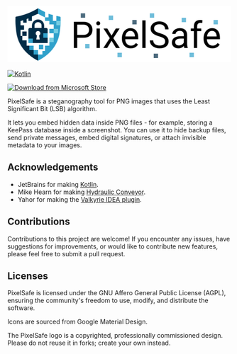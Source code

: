 <img src="assets/logo.svg" height="128" alt="PixelSafe">

[![Kotlin](https://img.shields.io/badge/kotlin-2.1.20-blue.svg?logo=kotlin)](httpw://kotlinlang.org)

<a href="https://apps.microsoft.com/detail/9PK3MLFQ1JBF?mode=popup">
    <img src="https://get.microsoft.com/images/en-us%20dark.svg" alt="Download from Microsoft Store">
</a>

PixelSafe is a steganography tool for PNG images that uses the Least Significant Bit (LSB) algorithm.

It lets you embed hidden data inside PNG files - for example, storing a KeePass database inside a screenshot.
You can use it to hide backup files, send private messages, embed digital signatures, or attach invisible metadata to your images.

## Acknowledgements

* JetBrains for making [Kotlin](https://kotlinlang.org).
* Mike Hearn for making [Hydraulic Conveyor](https://conveyor.hydraulic.dev).
* Yahor for making the [Valkyrie IDEA plugin](https://github.com/ComposeGears/Valkyrie).

## Contributions

Contributions to this project are welcome! If you encounter any issues,
have suggestions for improvements, or would like to contribute new features,
please feel free to submit a pull request.

## Licenses

PixelSafe is licensed under the GNU Affero General Public License (AGPL),
ensuring the community's freedom to use, modify, and distribute the software.

Icons are sourced from Google Material Design.

The PixelSafe logo is a copyrighted, professionally commissioned design.
Please do not reuse it in forks; create your own instead.
